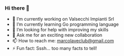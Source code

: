 ### Hi there 👋

- 🔭 I’m currently working on Valsecchi Impianti Srl
- 🌱 I’m currently learning Go programming language
- 🤔 I’m looking for help with improving my skills
- 💬 Ask me for an exciting new collaboration 
- 📫 How to reach me: marcolaveclub@gmail.com
- ⚡ Fun fact: Sssh... too many facts to tell!
